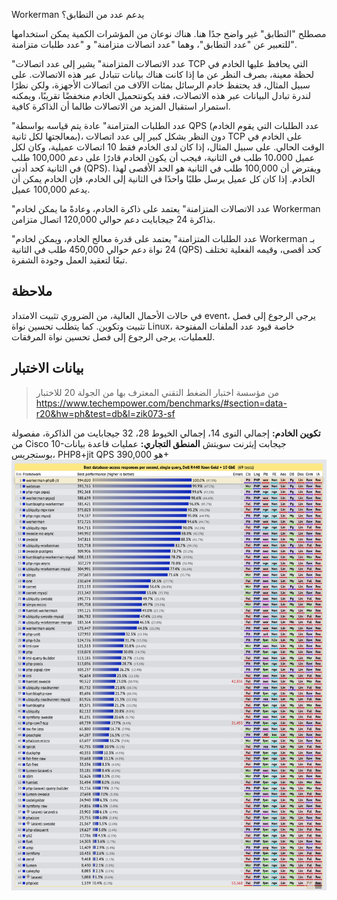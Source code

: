 Workerman يدعم عدد من التطابق؟

مصطلح "التطابق" غير واضح جدًا هنا. هناك نوعان من المؤشرات الكمية يمكن استخدامها للتعبير عن "عدد التطابق"، وهما "عدد اتصالات متزامنة" و "عدد طلبات متزامنة".

"عدد الاتصالات المتزامنة" يشير إلى عدد اتصالات TCP التي يحافظ عليها الخادم في لحظة معينة، بصرف النظر عن ما إذا كانت هناك بيانات تتبادل عبر هذه الاتصالات. على سبيل المثال، قد يحتفظ خادم الرسائل بمئات الآلاف من اتصالات الأجهزة، ولكن نظرًا لندرة تبادل البيانات عبر هذه الاتصالات، فقد يكونتحميل الخادم منخفضًا تقريبًا، ويمكنه استمرار استقبال المزيد من الاتصالات طالما أن الذاكرة كافية.

"عدد الطلبات المتزامنة" عادة يتم قياسه بواسطة QPS (عدد الطلبات التي يقوم الخادم بمعالجتها لكل ثانية)، دون النظر بشكل كبير إلى عدد اتصالات TCP على الخادم في الوقت الحالي. على سبيل المثال، إذا كان لدى الخادم فقط 10 اتصالات عميلية، وكان لكل عميل 10،000 طلب في الثانية، فيجب أن يكون الخادم قادرًا على دعم 100,000 طلب في الثانية كحد أدنى (QPS). ويفترض أن 100,000 طلب في الثانية هو الحد الأقصى لهذا الخادم. إذا كان كل عميل يرسل طلبًا واحدًا في الثانية إلى الخادم، فإن الخادم يمكن أن يدعم 100,000 عميل.

"عدد الاتصالات المتزامنة" يعتمد على ذاكرة الخادم، وعادةً ما يمكن لخادم Workerman بذاكرة 24 جيجابايت دعم حوالي 120,000 اتصال متزامن.

"عدد الطلبات المتزامنة" يعتمد على قدرة معالج الخادم، ويمكن لخادم Workerman بـ 24 نواة دعم حوالي 450,000 طلب في الثانية (QPS) كحد أقصى، وقيمه الفعلية تختلف تبعًا لتعقيد العمل وجودة الشفرة.

## ملاحظة

في حالات الأحمال العالية، من الضروري تثبيت الامتداد event، يرجى الرجوع إلى فصل تثبيت وتكوين. كما يتطلب تحسين نواة Linux، خاصة قيود عدد الملفات المفتوحة للعمليات، يرجى الرجوع إلى فصل تحسين نواة المرفقات.

## بيانات الاختبار

> من مؤسسة اختبار الضغط التقني المعترف بها من الجولة 20 للاختبار
https://www.techempower.com/benchmarks/#section=data-r20&hw=ph&test=db&l=zik073-sf

**تكوين الخادم:**
إجمالي النوى 14، إجمالي الخيوط 28، 32 جيجابايت من الذاكرة، مفصولة من Cisco 10-جيجابت إيثرنت سويتش
**المنطق التجاري:**
عمليات قاعدة بيانات بوستجريس، PHP8+jit
QPS هو 390,000+ ![screenshot_1636522357217](../images/screenshot_1636522357217.png)
